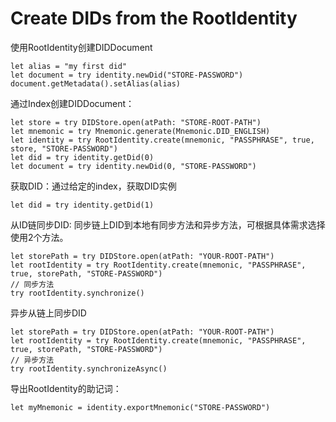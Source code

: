 # Create DIDs from the RootIdentity

使用RootIdentity创建DIDDocument

```
let alias = "my first did"
let document = try identity.newDid("STORE-PASSWORD")
document.getMetadata().setAlias(alias)
```

通过Index创建DIDDocument：

```
let store = try DIDStore.open(atPath: "STORE-ROOT-PATH")
let mnemonic = try Mnemonic.generate(Mnemonic.DID_ENGLISH)
let identity = try RootIdentity.create(mnemonic, "PASSPHRASE", true, store, "STORE-PASSWORD")
let did = try identity.getDid(0)
let document = try identity.newDid(0, "STORE-PASSWORD")
```

获取DID：通过给定的index，获取DID实例

```
let did = try identity.getDid(1)
```

从ID链同步DID:  同步链上DID到本地有同步方法和异步方法，可根据具体需求选择使用2个方法。

```
let storePath = try DIDStore.open(atPath: "YOUR-ROOT-PATH")
let rootIdentity = try RootIdentity.create(mnemonic, "PASSPHRASE", true, storePath, "STORE-PASSWORD")
// 同步方法
try rootIdentity.synchronize()
```

异步从链上同步DID

```
let storePath = try DIDStore.open(atPath: "YOUR-ROOT-PATH")
let rootIdentity = try RootIdentity.create(mnemonic, "PASSPHRASE", true, storePath, "STORE-PASSWORD")
// 异步方法
try rootIdentity.synchronizeAsync()
```

导出RootIdentity的助记词：

```
let myMnemonic = identity.exportMnemonic("STORE-PASSWORD")
```



